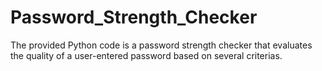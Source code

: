 # Password_Strength_Checker
The provided Python code is a password strength checker that evaluates the quality of a user-entered password based on several criterias.
